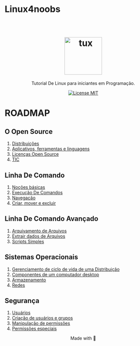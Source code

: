 # Linux4noobs           
<h1 align="center">
<br>
  <img src="./images/Tux.svg" alt="tux" width="120">
<br>
</h1>

<p align="center">Tutorial De Linux para iniciantes em Programação.</p>

<p align="center">
  <a href="https://opensource.org/licenses/MIT">
    <img src="https://img.shields.io/badge/License-MIT-blue.svg" alt="License MIT">
  </a>
</p>

# ROADMAP


## O Open Source
  1. [Distribuições](/1-O%20Open%20Source/1-Distros.md)
  2. [Aplicativos, ferramentas e linguagens](/1-O%20Open%20Source/2-Aplicativos.md)
  3. [Licenças Open Source](1-O%20Open%20Source/3-Licenças.md)
  4. [TIC](/1-O%20Open%20Source/4-TIC.md)
  
## Linha De Comando
  1.  [Noções básicas](/2-Linha%20De%20Comando/1-Básico.md)
  2.  [Execução De Comandos](/2-Linha%20De%20Comando/2-Comandos.md)
  3.  [Navegação](/2-Linha%20De%20Comando/3-Navegação.md)
  4.  [Criar, mover e excluir](/2-Linha%20De%20Comando/4-Mover.md)
  
## Linha De Comando Avançado
  1.  [Arquivamento de Arquivos](/3-Linha%20De%20Comando%20Avançado/1-Arquivamento.md)
  2.  [Extrair dados de Arquivos](/3-Linha%20De%20Comando%20Avançado/2-Dados.md)
  3.  [Scripts Simples](/3-Linha%20De%20Comando%20Avançado/3-ScriptsSimples.md)
  
## Sistemas Operacionais
  1. [Gerenciamento de ciclo de vida de uma Distribuição](/4-Sistemas%20Operacionais/1-CicloDeVida.md)
  2. [Componentes de um computador desktop](/4-Sistemas%20Operacionais/2-ComponentesDeUmComputador.md)
  3. [Armazenamento](/4-Sistemas%20Operacionais/3-Armazenamento.md)
  4. [Redes](/4-Sistemas%20Operacionais/4-Redes.md)
  
## Segurança
  1. [Usuários](/5-Segurança/1-Usuários.md)
  2. [Criação de usuários e grupos](/5-Segurança/2-Grupos.md)
  3. [Manipulação de permissões](/5-Segurança/3-Manipulação.md)
  4. [Permissões especiais](/5-Segurança/4-Permissões.md)
  
  <p align="center">Made with 💜</p>
